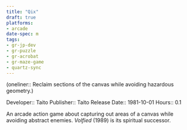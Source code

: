 ```yaml
---
title: "Qix"
draft: true
platforms:
- arcade
date-spec: m
tags:
- gr-jp-dev
- gr-puzzle 
- gr-acrobat 
- gr-maze-game 
- quartz-sync
---
```


(oneliner:: Reclaim sections of the canvas while avoiding hazardous geometry.)

Developer:: Taito
Publisher:: Taito
Release Date:: 1981-10-01
Hours:: 0.1

An arcade action game about capturing out areas of a canvas while avoiding abstract enemies. *Volfied* (1989) is its spiritual successor.